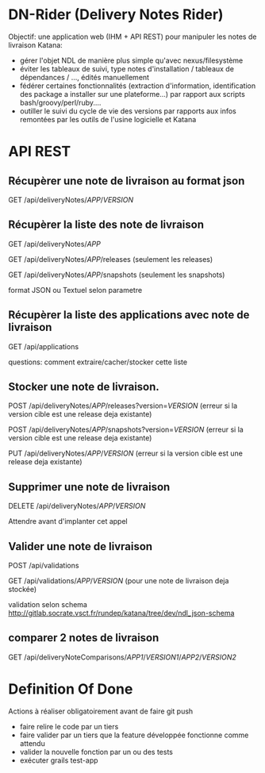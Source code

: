 # DN-Rider (Delivery Notes Rider)

Objectif: une application web (IHM + API REST) pour manipuler les notes de livraison Katana:

 * gérer l'objet NDL de manière plus simple qu'avec nexus/filesystème
 * éviter les tableaux de suivi, type notes d'installation / tableaux de dépendances / ..., édités manuellement
 * fédérer certaines fonctionnalités (extraction d'information, identification des package a installer sur une plateforme...) par rapport aux scripts bash/groovy/perl/ruby....
 * outiller le suivi du cycle de vie des versions par rapports aux infos remontées par les outils de l'usine logicielle et Katana

# API REST

## Récupèrer une note de livraison au format json
GET /api/deliveryNotes/*APP*/*VERSION*

## Récupèrer la liste des note de livraison
GET /api/deliveryNotes/*APP*

GET /api/deliveryNotes/*APP*/releases (seulement les releases)

GET /api/deliveryNotes/*APP*/snapshots (seulement les snapshots)

format JSON ou Textuel selon parametre

## Récupèrer la liste des applications avec note de livraison
GET /api/applications

questions: comment extraire/cacher/stocker cette liste

## Stocker une note de livraison.
POST /api/deliveryNotes/*APP*/releases?version=*VERSION* (erreur si la version cible est une release deja existante)

POST /api/deliveryNotes/*APP*/snapshots?version=*VERSION* (erreur si la version cible est une release deja existante)

PUT /api/deliveryNotes/*APP*/*VERSION* (erreur si la version cible est une release deja existante)

## Supprimer une note de livraison
DELETE /api/deliveryNotes/*APP*/*VERSION*

Attendre avant d'implanter cet appel

## Valider une note de livraison
POST /api/validations

GET /api/validations/*APP*/*VERSION* (pour une note de livraison deja stockée)

validation selon schema http://gitlab.socrate.vsct.fr/rundep/katana/tree/dev/ndl_json-schema

## comparer 2 notes de livraison
GET /api/deliveryNoteComparisons/*APP1*/*VERSION1*/*APP2*/*VERSION2*

# Definition Of Done
Actions à réaliser obligatoirement avant de faire git push
 * faire relire le code par un tiers
 * faire valider par un tiers que la feature développée fonctionne comme attendu
 * valider la nouvelle fonction par un ou des tests
 * exécuter grails test-app
 
 
 
 
